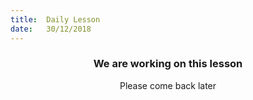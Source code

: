 ```yaml
---
title:  Daily Lesson
date:   30/12/2018
---
```


### <center>We are working on this lesson</center>
<center>Please come back later</center>